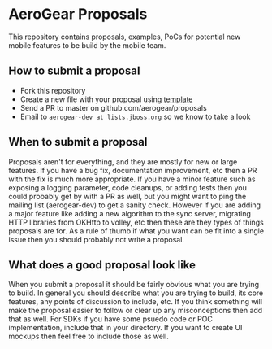# AeroGear Proposals
This repository contains proposals, examples, PoCs for potential new mobile features to be build by the mobile team.

## How to submit a proposal
* Fork this repository 
* Create a new file with your proposal using [template](./template.md)
* Send a PR to master on github.com/aerogear/proposals
* Email to `aerogear-dev at lists.jboss.org` so we know to take a look

## When to submit a proposal
Proposals aren't for everything, and they are mostly for new or large features.  If you have a bug fix, documentation improvement, etc then a PR with the fix is much more appropriate.  If you have a minor feature such as exposing a logging parameter, code cleanups, or adding tests then you could probably get by with a PR as well, but you might want to ping the mailing list (aerogear-dev) to get a sanity check.  However if you are adding a major feature like adding a new algorithm to the sync server, migrating HTTP libraries from OKHttp to volley, etc then these are they types of things proposals are for.  As a rule of thumb if what you want can be fit into a single issue then you should probably not write a proposal.

## What does a good proposal look like
When you submit a proposal it should be fairly obvious what you are trying to build.  In general you should describe what you are trying to build, its core features, any points of discussion to include, etc.  If you think something will make the proposal easier to follow or clear up any misconceptions then add that as well.  For SDKs if you have some psuedo code or POC implementation, include that in your directory.  If you want to create UI mockups then feel free to include those as well.

